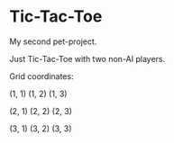 # Tic-Tac-Toe

My second pet-project.

Just Tic-Tac-Toe with two non-AI players.

Grid coordinates:

(1, 1) (1, 2) (1, 3)

(2, 1) (2, 2) (2, 3)

(3, 1) (3, 2) (3, 3)

